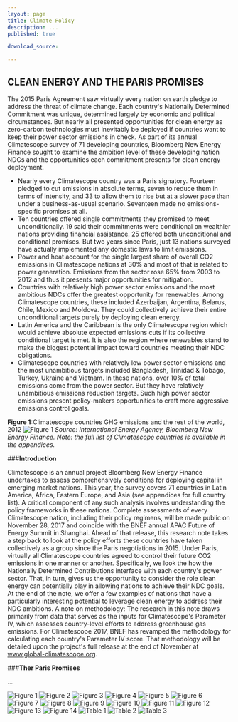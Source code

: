 ```yaml
---
layout: page
title: Climate Policy
description: ...
published: true

download_source: 

---
```

##  <b>CLEAN ENERGY AND THE PARIS PROMISES</b>

The 2015 Paris Agreement saw virtually every nation on earth pledge to address the threat of climate change. Each country's Nationally Determined Commitment was unique, determined largely by economic and political circumstances. But nearly all presented opportunities for clean energy as zero-carbon technologies must inevitably be deployed if countries want to keep their power sector emissions in check. As part of its annual Climatescope survey of 71 developing countries, Bloomberg New Energy Finance sought to examine the ambition level of these developing nation NDCs and the opportunities each commitment presents for clean energy deployment. 

* Nearly every Climatescope country was a Paris signatory. Fourteen pledged to cut emissions in absolute terms, seven to reduce them in terms of intensity, and 33 to allow them to rise but at a slower pace than under a business-as-usual scenario. Seventeen made no emissions-specific promises at all.
* Ten countries offered single commitments they promised to meet unconditionally. 19 said their commitments were conditional on wealthier nations providing financial assistance. 25 offered both unconditional and conditional promises. But two years since Paris, just 13 nations surveyed have actually implemented any domestic laws to limit emissions.
* Power and heat account for the single largest share of overall CO2 emissions in Climatescope nations at 30% and most of that is related to power generation. Emissions from the sector rose 65% from 2003 to 2012 and thus it presents major opportunities for mitigation.
* Countries with relatively high power sector emissions and the most ambitious NDCs offer the greatest opportunity for renewables. Among Climatescope countries, these included Azerbaijan, Argentina, Belarus, Chile, Mexico and Moldova. They could collectively achieve their entire unconditional targets purely by deploying clean energy.
* Latin America and the Caribbean is the only Climatescope region which would achieve absolute expected emissions cuts if its collective conditional target is met. It is also the region where renewables stand to make the biggest potential impact toward countries meeting their NDC obligations.
* Climatescope countries with relatively low power sector emissions and the most unambitious targets included Bangladesh, Trinidad & Tobago, Turkey, Ukraine and Vietnam. In these nations, over 10% of total emissions come from the power sector. But they have relatively unambitious emissions reduction targets. Such high power sector emissions present policy-makers opportunities to craft more aggressive emissions control goals. 

<b>Figure 1:</b>Climatescope countries GHG emissions and the rest of the world, 2012
![Figure 1](/assets/images/content/insights/policy/CS2017_Climate_Figure1.jpg)
*Source: International Energy Agency, Bloomberg New Energy Finance. Note: the full list of Climatescope countries is available in the appendices.*

###<b>Introduction</b>

Climatescope is an annual project Bloomberg New Energy Finance undertakes to assess comprehensively conditions for deploying capital in emerging market nations. This year, the survey covers 71 countries in Latin America, Africa, Eastern Europe, and Asia (see appendices for full country list). A critical component of any such analysis involves understanding the policy frameworks in these nations.  Complete assessments of every Climatescope nation, including their policy regimens, will be made public on November 28, 2017 and coincide with the BNEF annual APAC Future of Energy Summit in Shanghai.
Ahead of that release, this research note takes a step back to look at the policy efforts these countries have taken collectively as a group since the Paris negotiations in 2015. Under Paris, virtually all Climatescope countries agreed to control their future CO2 emissions in one manner or another. 
Specifically, we look the how the Nationally Determined Contributions interface with each country's power sector. That, in turn, gives us the opportunity to consider the role clean energy can potentially play in allowing nations to achieve their NDC goals. At the end of the note, we offer a few examples of nations that have a particularly interesting potential to leverage clean energy to address their NDC ambitions. 
A note on methodology: The research in this note draws primarily from data that serves as the inputs for Climatescope's Parameter IV, which assesses country-level efforts to address greenhouse gas emissions. For Climatescope 2017, BNEF has revamped the methodology for calculating each country's Parameter IV score. That methodology will be detailed upon the project's full release at the end of November at www.global-climatescope.org.

###<b>Ther Paris Promises</b>


...

![Figure 1](/assets/images/content/insights/policy/CS2017_Climate_Figure1.jpg)
![Figure 2](/assets/images/content/insights/policy/CS2017_Climate_Figure2.jpg)
![Figure 3](/assets/images/content/insights/policy/CS2017_Climate_Figure3.jpg)
![Figure 4](/assets/images/content/insights/policy/CS2017_Climate_Figure4.jpg)
![Figure 5](/assets/images/content/insights/policy/CS2017_Climate_Figure5.jpg)
![Figure 6](/assets/images/content/insights/policy/CS2017_Climate_Figure6.jpg)
![Figure 7](/assets/images/content/insights/policy/CS2017_Climate_Figure7.jpg)
![Figure 8](/assets/images/content/insights/policy/CS2017_Climate_Figure8.jpg)
![Figure 9](/assets/images/content/insights/policy/CS2017_Climate_Figure9.jpg)
![Figure 10](/assets/images/content/insights/policy/CS2017_Climate_Figure10.jpg)
![Figure 11](/assets/images/content/insights/policy/CS2017_Climate_Figure11.jpg)
![Figure 12](/assets/images/content/insights/policy/CS2017_Climate_Figure12.jpg)
![Figure 13](/assets/images/content/insights/policy/CS2017_Climate_Figure13.jpg)
![Figure 14](/assets/images/content/insights/policy/CS2017_Climate_Figure14.jpg)
![Table 1](/assets/images/content/insights/policy/CS2017_Table1.jpg)
![Table 2](/assets/images/content/insights/policy/CS2017_Table2.jpg)
![Table 3](/assets/images/content/insights/policy/CS2017_Table3.jpg)
